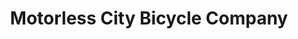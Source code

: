 ---
title: "Motorless City Bicycle Company"
url: /detroit/motorless-city-bicycle-company/
shop: bicycle
---